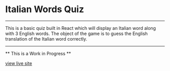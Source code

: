 # Italian Words Quiz
---

This is a basic quiz built in React which will display an Italian word along with 3 English words.
The object of the game is to guess the English translation of the Italian word correctly.

---


** This is a Work in Progress **

[view live site](https://rossgoodliffe.github.io/italian-quiz)

